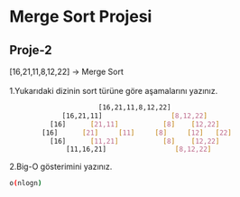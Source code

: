 # Merge Sort Projesi
## Proje-2
[16,21,11,8,12,22] -> Merge Sort <br/><br/>
1.Yukarıdaki dizinin sort türüne göre aşamalarını yazınız.<br>
```sh
                      [16,21,11,8,12,22]
             [16,21,11]                 [8,12,22] 
          [16]      [21,11]           [8]    [12,22] 
        [16]      [21]     [11]     [8]     [12]   [22]
          [16]      [11,21]           [8]    [12,22]
              [11,16,21]                 [8,12,22]
```
2.Big-O gösterimini yazınız.<br/>
```sh
o(nlogn)
```
